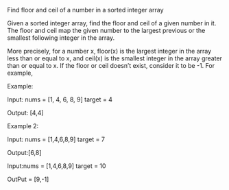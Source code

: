 Find floor and ceil of a number in a sorted integer array

Given a sorted integer array, find the floor and ceil of a given number in it. The floor and ceil map the given number to the largest previous or the smallest following integer in the array.

More precisely, for a number x, floor(x) is the largest integer in the array less than or equal to x, and ceil(x) is the smallest integer in the array greater than or equal to x. If the floor or ceil doesn’t exist, consider it to be -1. For example,

Example:

Input: nums = [1, 4, 6, 8, 9]
       target = 4

Output: [4,4]

Example 2:

Input: nums = [1,4,6,8,9]
       target = 7

Output:[6,8]

Input:nums = [1,4,6,8,9]
      target = 10

OutPut = [9,-1]
